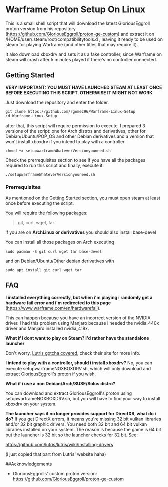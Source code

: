 # Warframe Proton Setup On Linux
This is a small shell script that will download the latest GloriousEggroll
proton version from his repository
(https://github.com/GloriousEggroll/proton-ge-custom) and extract it on
/HOME/user/.steam/root/compatibilitytools.d , leaving it ready to be used on
steam for playing Warframe (and other titles that may require it).

It also download xboxdrv and sets it as a fake controller, since Warframe on
steam will crash after 5 minutes played if there's no controller connected.

## Getting Started

**VERY IMPORTANT: YOU MUST HAVE LAUNCHED STEAM AT LEAST ONCE BEFORE EXECUTING
THIS SCRIPT. OTHERWISE IT MIGHT NOT WORK**

Just download the repository and enter the folder.

```
git clone https://github.com/rgomez96/Warframe-Linux-Setup
cd Warframe-Linux-Setup
```

after that, this script will require permission to execute. I prepared 3 versions of the script: one for Arch distros and derivatives, other for Debian/Ubuntu/POP_OS and other Debian derivatives and a version that won't install xboxdrv if you intend to play with a controller

```
chmod +x setupwarframeWhateverVersionyouneed.sh
```

Check the prerrequisites section to see if you have all the packages required
to run this script and finally, execute it:

```
./setupwarframeWhateverVersionyouneed.sh
```

### Prerrequisites

As mentioned on the Getting Started section, you must open steam at least once
before executing the script.

You will require the following packages:
> git, curl, wget, tar

if you are on **ArchLinux or derivatives** you should also install base-devel

You can install all those packages on Arch executing
```
sudo pacman -S git curl wget tar base-devel
```

and on Debian/Ubuntu/Other debian derivatives with
```
sudo apt install git curl wget tar
```

## FAQ
**I installed everything correctly, but when i'm playing i randomly get
a hardware fail error and i'm redirected to this page** (https://www.warframe.com/en/hardwarefail).

This can happen because you have an incorrect version of the NVIDIA driver. I had this problem using Manjaro because i needed the nvidia_440x driver and Manjaro installed nvidia_418x. 

**What if i dont want to play on Steam? I'd rather have the standalone
launcher**

Don't worry, [Lutris gotcha covered](https://lutris.net/games/warframe/), check
their site for more info.

**I intend to play with a controller, should i install xboxdrv?**
No, you can execute setupwarframeNOXBOXDRV.sh, which will only download and
extract GloriousEggroll's proton if you wish.

**What if i use a non Debian/Arch/SUSE/Solus distro?**

You can download and extract GloriousEggroll's proton using
setupwarframeNOXBOXDRV.sh, but you will have to find your way to install
xboxdrv on your system.

**The launcher says it no longer provides support for DirectX9, what do i do?**
If you get DirectX errors, it means you're missing 32 bit vulkan libraries and/or 32 bit graphic drivers. You need both 32 bit and 64 bit vulkan libraries installed on your system. The reason is because the game is 64 bit but the launcher is 32 bit so the launcher checks for 32 bit. See:

https://github.com/lutris/lutris/wiki/Installing-drivers

(i just copied that part from Lutris' website haha)

##Acknowledgements

- GloriousEggrolls' custom proton version: https://github.com/GloriousEggroll/proton-ge-custom
